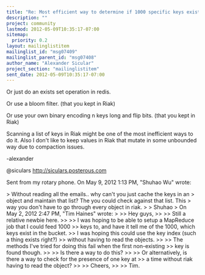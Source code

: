 ```yaml
---
title: "Re: Most efficient way to determine if 1000 specific keys exist?"
description: ""
project: community
lastmod: 2012-05-09T10:35:17-07:00
sitemap:
  priority: 0.2
layout: mailinglistitem
mailinglist_id: "msg07409"
mailinglist_parent_id: "msg07408"
author_name: "Alexander Sicular"
project_section: "mailinglistitem"
sent_date: 2012-05-09T10:35:17-07:00
---
```



Or just do an exists set operation in redis.

Or use a bloom filter. (that you kept in Riak)

Or use your own binary encoding n keys long and flip bits. (that you kept
in Riak)

Scanning a list of keys in Riak might be one of the most inefficient ways
to do it. Also I don't like to keep values in Riak that mutate in some
unbounded way due to compaction issues.

-alexander

@siculars
http://siculars.posterous.com

Sent from my rotary phone.
On May 9, 2012 1:13 PM, "Shuhao Wu"  wrote:

&gt; Without reading all the emails.. why can't you just cache the keys in an
&gt; object and maintain that list? The you could check against that list. This
&gt; way you don't have to go through every object in riak.
&gt;
&gt; Shuhao
&gt; On May 2, 2012 2:47 PM, "Tim Haines"  wrote:
&gt;
&gt;&gt; Hey guys,
&gt;&gt;
&gt;&gt; Still a relative newbie here.
&gt;&gt;
&gt;&gt; I was hoping to be able to setup a MapReduce job that I could feed 1000
&gt;&gt; keys to, and have it tell me of the 1000, which keys exist in the bucket.
&gt;&gt; I was hoping this could use the key index (such a thing exists right?)
&gt;&gt; without having to read the objects.
&gt;&gt;
&gt;&gt; The methods I've tried for doing this fail when the first non-existing
&gt;&gt; key is found though.
&gt;&gt;
&gt;&gt; Is there a way to do this?
&gt;&gt;
&gt;&gt; Or alternatively, is there a way to check for the presence of one key at
&gt;&gt; a time without riak having to read the object?
&gt;&gt;
&gt;&gt; Cheers,
&gt;&gt;
&gt;&gt; Tim.
